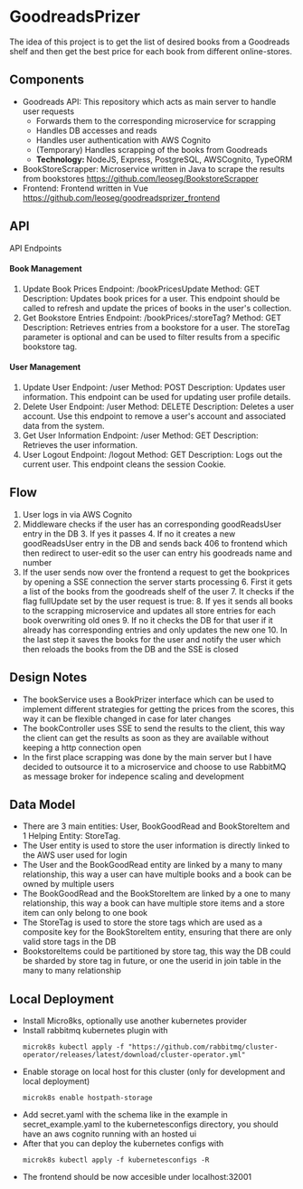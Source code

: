 # GoodreadsPrizer

The idea of this project is to get the list of desired books from
a Goodreads shelf and then get the best price for each book from 
different online-stores.

## Components
- Goodreads API: This repository which acts as main server to handle user requests
  - Forwards them to the corresponding microservice for scrapping
  - Handles DB accesses and reads
  - Handles user authentication with AWS Cognito
  - (Temporary) Handles scrapping of the books from Goodreads
  - <strong> Technology: </strong> NodeJS, Express, PostgreSQL, AWSCognito, TypeORM
- BookStoreScrapper: Microservice written in Java to scrape the results from bookstores https://github.com/leoseg/BookstoreScrapper
- Frontend: Frontend written in Vue https://github.com/leoseg/goodreadsprizer_frontend
## API
API Endpoints
#### Book Management
1. Update Book Prices
Endpoint: /bookPricesUpdate
Method: GET
Description: Updates book prices for a user. This endpoint should be called to refresh and update the prices of books in the user's collection.
2. Get Bookstore Entries
Endpoint: /bookPrices/:storeTag?
Method: GET
Description: Retrieves entries from a bookstore for a user. The storeTag parameter is optional and can be used to filter results from a specific bookstore tag.
#### User Management
1. Update User
Endpoint: /user
Method: POST
Description: Updates user information. This endpoint can be used for updating user profile details.
2. Delete User
Endpoint: /user
Method: DELETE
Description: Deletes a user account. Use this endpoint to remove a user's account and associated data from the system.
3. Get User Information
Endpoint: /user
Method: GET
Description: Retrieves the user information.
4. User Logout
Endpoint: /logout
Method: GET
Description: Logs out the current user. This endpoint cleans the session Cookie.
## Flow
1. User logs in via AWS Cognito
2. Middleware checks if the user has an corresponding goodReadsUser entry in the DB 
   3. If yes it passes
   4. If no it creates a new goodReadsUser entry in the DB and sends back 406 to frontend which then redirect to user-edit so the user can entry his goodreads name and number
5. If the user sends now over the frontend a request to get the bookprices by opening a SSE connection the server starts processing
   6. First it gets a list of the books from the goodreads shelf of the user
   7. It checks if the flag fullUpdate set by the user request is true:
      8. If yes it sends all books to the scrapping microservice and updates all store entries for each book overwriting old ones
      9. If no it checks the DB for that user if it already has corresponding entries and only updates the new one
   10. In the last step it saves the books for the user and notify the user which then reloads the books from the DB and the SSE is closed


## Design Notes
- The bookService uses a BookPrizer interface which can be used to implement different strategies for getting the prices from the scores, this way it can be flexible changed in case for later changes
- The bookController uses SSE to send the results to the client, this way the client can get the results as soon as they are available without keeping a http connection open
- In the first place scrapping was done by the main server but I have decided to outsource it to a microservice and choose to use RabbitMQ as message broker for indepence scaling and development

## Data Model
- There are 3 main entities: User, BookGoodRead and BookStoreItem and 1 Helping Entity: StoreTag. 
- The User entity is used to store the user information is directly linked to the AWS user used for login
- The User and the BookGoodRead entity are linked by a many to many relationship, this way a user can have multiple books and a book can be owned by multiple users
- The BookGoodRead and the BookStoreItem are linked by a one to many relationship, this way a book can have multiple store items and a store item can only belong to one book
- The StoreTag is used to store the store tags which are used as a composite key for the BookStoreItem entity, ensuring that there are only valid store tags in the DB
- BookstoreItems could be partitioned by store tag, this way the DB could be sharded by store tag in future, or one the userid in join table in the many to many relationship

## Local Deployment
- Install Micro8ks, optionally use another kubernetes provider
- Install rabbitmq kubernetes plugin with
    ```console 
  microk8s kubectl apply -f "https://github.com/rabbitmq/cluster-operator/releases/latest/download/cluster-operator.yml" 
    ```
- Enable storage on local host for this cluster (only for development and local deployment)
    ```console
    microk8s enable hostpath-storage
    ```
- Add secret.yaml with the schema like in the example in secret_example.yaml to the kubernetesconfigs directory,  you should have an aws cognito running with an hosted ui
- After that you can deploy the kubernetes configs with
    ```console
    microk8s kubectl apply -f kubernetesconfigs -R
    ```
- The frontend should be now accesible under localhost:32001
